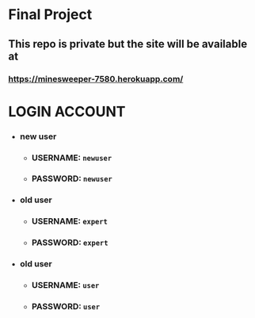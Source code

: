 # Final Project

## This repo is private but the site will be available at 
### https://minesweeper-7580.herokuapp.com/

# LOGIN ACCOUNT
- ### new user
   - ### USERNAME: `newuser`
   - ### PASSWORD: `newuser`
- ### old user
   - ### USERNAME: `expert`
   - ### PASSWORD: `expert`
- ### old user
   - ### USERNAME: `user`
   - ### PASSWORD: `user`
   
  
  
  []("homepage": "https://pages.github.ccs.neu.edu/cs7580su20-seattle/linni_cai_xinyu_dai_finalproject/")

  
  
